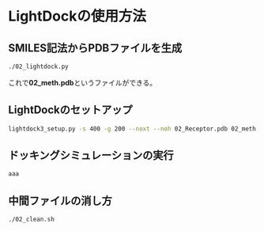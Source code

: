 # LightDockの使用方法

## SMILES記法からPDBファイルを生成
```bash
./02_lightdock.py
```
これで**02_meth.pdb**というファイルができる。

## LightDockのセットアップ
```bash
lightdock3_setup.py -s 400 -g 200 --noxt --noh 02_Receptor.pdb 02_meth.pdb
```

## ドッキングシミュレーションの実行
```bash
aaa
```

## 中間ファイルの消し方
```bash
./02_clean.sh
```